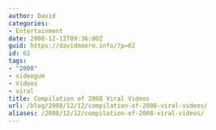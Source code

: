 ```yaml
---
author: David
categories:
- Entertainment
date: 2008-12-12T09:36:00Z
guid: https://davidmoore.info/?p=62
id: 62
tags:
- "2008"
- videogum
- Videos
- viral
title: Compilation of 2008 Viral Videos
url: /blog/2008/12/12/compilation-of-2008-viral-videos/
aliases: /2008/12/12/compilation-of-2008-viral-videos/
---
```



